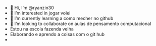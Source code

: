 - 👋 Hi, I’m @ryanzin30
- 👀 I’m interested in jogar volei
- 🌱 I’m currently learning a como mecher no github
- 💞️ I’m looking to collaborate on aulas de pensamento computacional
- Estou na escola fazenda velha
- Elaborando e aprendo a coisas com o git hub
- 

  

<!---
ryanzin30/ryanzin30 is a ✨ special ✨ repository because its `README.md` (this file) appears on your GitHub profile.
You can click the Preview link to take a look at your changes.
--->
